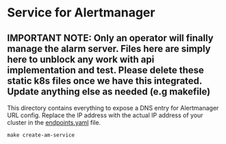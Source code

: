 <!--
SPDX-FileCopyrightText: Red Hat

SPDX-License-Identifier: Apache-2.0
-->

# Service for Alertmanager

## IMPORTANT NOTE: Only an operator will finally manage the alarm server. Files here are simply here to unblock any work with api implementation and test. Please delete these static k8s files once we have this integrated. Update anything else as needed (e.g makefile)

This directory contains everything to expose a DNS entry for Alertmanager URL config.
Replace the IP address with the actual IP address of your cluster in the [endpoints.yaml](base/endpoints.yaml) file.

```shell
make create-am-service
```
